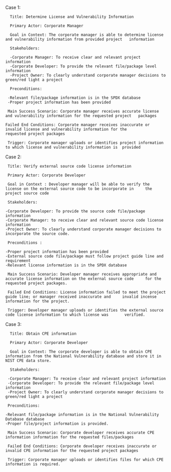 Case 1:

      Title: Determine License and Vulnerability Information 

      Primary Actor: Corporate Manager

      Goal in Context: The corporate manager is able to determine license and vulnerability information from provided project   information

      Stakeholders:

      -Corporate Manager: To receive clear and relevant project information
      -Corporate Developer: To provide the relevant file/package level information 
      -Project Owner: To clearly understand corporate manager decisions to green/red light a project 
 
      Preconditions: 

     -Relevant file/package information is in the SPDX database
     -Proper project information has been provided
     
     Main Success Scenario: Corporate manager receives accurate license and vulnerability information for the requested project   packages
    
    Failed End Conditions: Corporate manager receives inaccurate or invalid license and vulnerability information for the
    requested project packages

     Trigger: Corporate manager uploads or identifies project information to which license and vulnerability information is  provided



Case 2:

     Title: Verify external source code license information

     Primary Actor: Corporate Developer

     Goal in Context : Developer manager will be able to verify the license on the external source code to be incorporate in     the project source code

     Stakeholders:

    -Corporate Developer: To provide the source code file/package information
    -Corporate Manager: to receive clear and relevant source code license information
    -Project Owner: To clearly understand corporate manager decisions to incorporate the source code.

     Preconditions :

    -Proper project information has been provided
    -External source code file/package must follow project guide line and requirement
    -Relevant license information is in the SPDX database

     Main Success Scenario: Developer manager receives appropriate and accurate license information on the external source code     for the requested project packages.

     Failed End Conditions: License information failed to meet the project guide line; or manager received inaccurate and     invalid incense information for the project.

     Trigger: Developer manager uploads or identifies the external source code license information to which license was       verified.



Case 3:

      Title: Obtain CPE information 

      Primary Actor: Corporate Developer

      Goal in Context: The corporate developer is able to obtain CPE information from the National Vulnerability database and store it in NIST CPE data store.

      Stakeholders:

     -Corporate Manager: To receive clear and relevant project information
     -Corporate Developer: To provide the relevant file/package level information 
     -Project Owner: To clearly understand corporate manager decisions to green/red light a project 
 
     Preconditions:

    -Relevant file/package information is in the National Vulnerability Database database
    -Proper file/project information is provided.  

     Main Success Scenario: Corporate developer receives accurate CPE information information for the requested files/packages

     Failed End Conditions: Corporate developer receives inaccurate or invalid CPE information for the requested project packages

     Trigger: Corporate manager uploads or identifies files for which CPE information is required.
